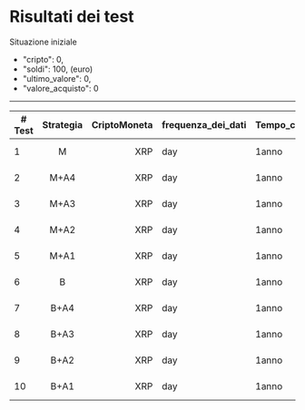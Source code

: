 # Risultati dei test

Situazione iniziale

- "cripto": 0,
- "soldi": 100, (euro)
- "ultimo_valore": 0,
- "valore_acquisto": 0

---

| # Test | Strategia | CriptoMoneta | frequenza_dei_dati | Tempo_coprente | Delta Euro |
| ------ | :-------: | -----------: | ------------------ | -------------- | ---------- |
| 1      |     M     |          XRP | day                | 1anno          | +30 EUR    |
| 2      |   M+A4    |          XRP | day                | 1anno          | +30 EUR    |
| 3      |   M+A3    |          XRP | day                | 1anno          | +30 EUR    |
| 4      |   M+A2    |          XRP | day                | 1anno          | +24 EUR    |
| 5      |   M+A1    |          XRP | day                | 1anno          | +1 EUR     |
| 6      |     B     |          XRP | day                | 1anno          | +19 EUR    |
| 7      |   B+A4    |          XRP | day                | 1anno          | +19 EUR    |
| 8      |   B+A3    |          XRP | day                | 1anno          | +19 EUR    |
| 9      |   B+A2    |          XRP | day                | 1anno          | +27 EUR    |
| 10     |   B+A1    |          XRP | day                | 1anno          | +27 EUR    |
